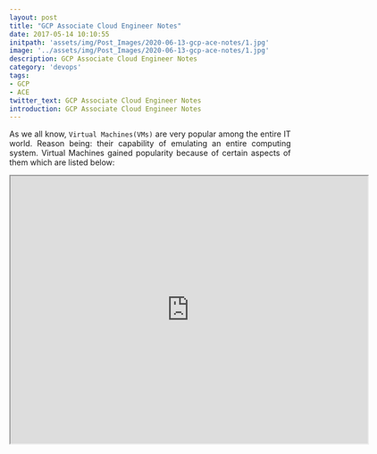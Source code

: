 ```yaml
---
layout: post
title: "GCP Associate Cloud Engineer Notes"
date: 2017-05-14 10:10:55
initpath: 'assets/img/Post_Images/2020-06-13-gcp-ace-notes/1.jpg'
image: '../assets/img/Post_Images/2020-06-13-gcp-ace-notes/1.jpg'
description: GCP Associate Cloud Engineer Notes
category: 'devops'
tags:
- GCP
- ACE
twitter_text: GCP Associate Cloud Engineer Notes
introduction: GCP Associate Cloud Engineer Notes
---
```

<p align="justify">As we all know, <code>Virtual Machines(VMs)</code> are very popular among the entire IT world. Reason being: their capability of emulating an entire computing system. Virtual Machines gained popularity because of certain aspects of them which are listed below: </p>

<iframe src="https://drive.google.com/file/d/1lNuyHWSotzCpyABy6-Tl9AMI6FlWmAyY/preview" width="640" height="480"></iframe>
